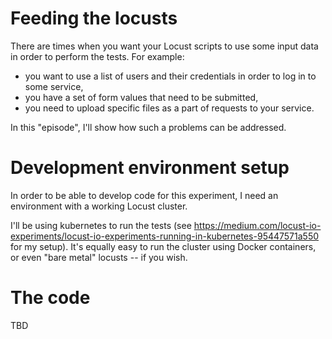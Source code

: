 # Feeding the locusts
There are times when you want your Locust scripts to use some input data in order to perform the tests.
For example:
* you want to use a list of users and their credentials in order to log in to some service,
* you have a set of form values that need to be submitted,
* you need to upload specific files as a part of requests to your service. 

In this "episode", I'll show how such a problems can be addressed.


# Development environment setup
In order to be able to develop code for this experiment, I need an environment with a working Locust cluster.

I'll be using kubernetes to run the tests (see https://medium.com/locust-io-experiments/locust-io-experiments-running-in-kubernetes-95447571a550 for my setup).
It's equally easy to run the cluster using Docker containers, or even "bare metal" locusts -- if you wish. 


# The code
TBD